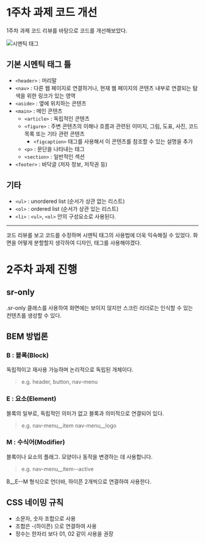 # 1주차 과제 코드 개선
1주차 과제 코드 리뷰를 바탕으로 코드를 개선해보았다.

![시멘틱 태그](https://seo.tbwakorea.com/wp-content/uploads/2023/09/%EC%8B%9C%EB%A7%A8%ED%8B%B1-%ED%83%9C%EA%B7%B8_html.png)

## 기본 시멘틱 태그 틀
* `<header>` : 머리말
* `<nav>` : 다른 웹 페이지로 연결하거나, 현재 웹 페이지의 콘텐츠 내부로 연결되는 탐색을 위한 링크가 있는 영역
* `<aside>` : 옆에 위치하는 콘텐츠
* `<main>` : 메인 콘텐츠
  * `<article>` : 독립적인 콘텐츠
  * `<figure>` : 주변 콘텐츠의 이해나 흐름과 관련된 이미지, 그림, 도표, 사진, 코드 목록 또는 기타 관련 콘텐츠
    * `<figcaption>` 태그를 사용해서 이 콘텐츠를 참조할 수 있는 설명을 추가
  * `<p>` : 문단을 나타내는 태그
  * `<section>` : 일반적인 섹션
* `<footer>` : 바닥글 (저자 정보, 저작권 등)

## 기타
* `<ul>` : unordered list (순서가 상관 없는 리스트)
* `<ol>` : ordered list (순서가 상관 있는 리스트)
* `<li>` : `<ul>`, `<ol>` 안의 구성요소로 사용된다.

---
코드 리뷰를 보고 코드를 수정하며 시멘틱 태그의 사용법에 더욱 익숙해질 수 있었다. 화면을 어떻게 분할할지 생각하여 디자인, 태그를 사용해야겠다.

# 2주차 과제 진행
## sr-only
.sr-only 클래스를 사용하여 화면에는 보이지 않지만 스크린 리더로는 인식할 수 있는 컨텐츠를 생성할 수 있다.

## BEM 방법론
### B : 블록(Block)
독립적이고 재사용 가능하며 논리적으로 독립된 개체이다.
> e.g. header, button, nav-menu
### E : 요소(Element)
블록의 일부로, 독립적인 의미가 없고 블록과 의미적으로 연결되어 있다.
> e.g. nav-menu__item nav-menu__logo
### M : 수식어(Modifier)
블록이나 요소의 플래그. 모양이나 동작을 변경하는 데 사용합니다.
> e.g. nav-menu__item--active

B__E--M 형식으로 언더바, 하이픈 2개씩으로 연결하여 사용한다.

## CSS 네이밍 규칙
* 소문자, 숫자 조합으로 사용
* 조합은 -(하이픈) 으로 연결하여 사용
* 정수는 한자리 보다 01, 02 같이 사용을 권장